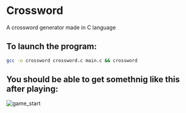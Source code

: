 # Crossword
A crossword generator made in C language

## To launch the program:
```sh
gcc -o crossword crossword.c main.c && crossword
```

## You should be able to get somethnig like this after playing:

![game_start](https://github.com/nmbock/Crossword/assets/86528002/a8cf8639-0cdb-44e2-a55b-fb479fd790a6)
